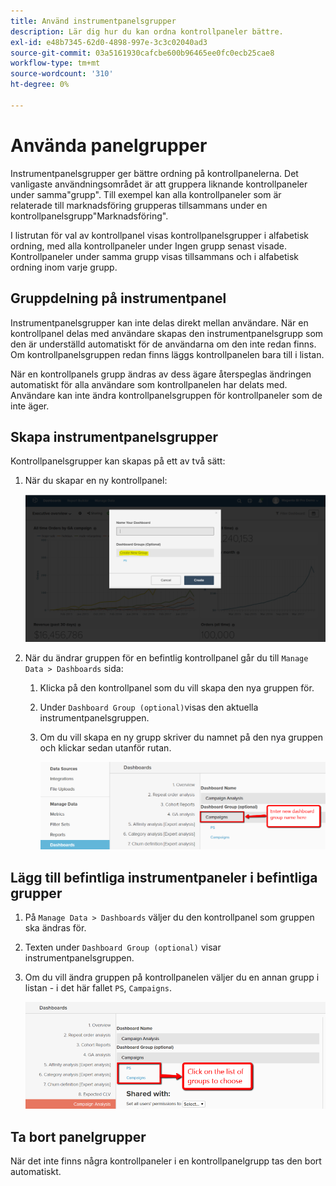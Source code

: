 ```yaml
---
title: Använd instrumentpanelsgrupper
description: Lär dig hur du kan ordna kontrollpaneler bättre.
exl-id: e48b7345-62d0-4898-997e-3c3c02040ad3
source-git-commit: 03a5161930cafcbe600b96465ee0fc0ecb25cae8
workflow-type: tm+mt
source-wordcount: '310'
ht-degree: 0%

---
```


# Använda panelgrupper

Instrumentpanelsgrupper ger bättre ordning på kontrollpanelerna. Det vanligaste användningsområdet är att gruppera liknande kontrollpaneler under samma&quot;grupp&quot;. Till exempel kan alla kontrollpaneler som är relaterade till marknadsföring grupperas tillsammans under en kontrollpanelsgrupp&quot;Marknadsföring&quot;.

I listrutan för val av kontrollpanel visas kontrollpanelsgrupper i alfabetisk ordning, med alla kontrollpaneler under Ingen grupp senast visade. Kontrollpaneler under samma grupp visas tillsammans och i alfabetisk ordning inom varje grupp.

## Gruppdelning på instrumentpanel

Instrumentpanelsgrupper kan inte delas direkt mellan användare. När en kontrollpanel delas med användare skapas den instrumentpanelsgrupp som den är underställd automatiskt för de användarna om den inte redan finns. Om kontrollpanelsgruppen redan finns läggs kontrollpanelen bara till i listan.

När en kontrollpanels grupp ändras av dess ägare återspeglas ändringen automatiskt för alla användare som kontrollpanelen har delats med. Användare kan inte ändra kontrollpanelsgruppen för kontrollpaneler som de inte äger.

## Skapa instrumentpanelsgrupper

Kontrollpanelsgrupper kan skapas på ett av två sätt:

1. När du skapar en ny kontrollpanel:

   ![skapa instrumentpanelsgrupp](../../assets/create-dashboard-groups-new-dashboard.png)

1. När du ändrar gruppen för en befintlig kontrollpanel går du till `Manage Data > Dashboards` sida:

   1. Klicka på den kontrollpanel som du vill skapa den nya gruppen för.

   1. Under `Dashboard Group (optional)`visas den aktuella instrumentpanelsgruppen.

   1. Om du vill skapa en ny grupp skriver du namnet på den nya gruppen och klickar sedan utanför rutan.

      ![skapa instrumentpanelsgrupp](../../assets/create-dashboard-groups-existing-dashboard.png)

## Lägg till befintliga instrumentpaneler i befintliga grupper

1. På `Manage Data > Dashboards` väljer du den kontrollpanel som gruppen ska ändras för.

1. Texten under `Dashboard Group (optional)` visar instrumentpanelsgruppen.

1. Om du vill ändra gruppen på kontrollpanelen väljer du en annan grupp i listan - i det här fallet `PS`, `Campaigns`.

   ![instrumentpanel för ändringsgrupp](../../assets/add-existing-dashboard-existing-group.png)

## Ta bort panelgrupper

När det inte finns några kontrollpaneler i en kontrollpanelgrupp tas den bort automatiskt.
